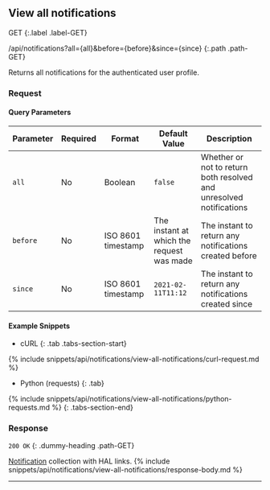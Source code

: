 ## View all notifications

GET
{:.label .label-GET}

/api/notifications?all={all}&before={before}&since={since}
{:.path .path-GET}

Returns all notifications for the authenticated user profile.

### Request
#### Query Parameters

Parameter | Required | Format | Default Value | Description
--------- | -------- | ------ | ------------- | -----------
`all` | No | Boolean | `false` | Whether or not to return both resolved and unresolved notifications
`before` | No | ISO 8601 timestamp | The instant at which the request was made | The instant to return any notifications created before
`since` | No | ISO 8601 timestamp | `2021-02-11T11:12` | The instant to return any notifications created since

#### Example Snippets
- cURL
{: .tab .tabs-section-start}

{% include snippets/api/notifications/view-all-notifications/curl-request.md %}

- Python (requests)
{: .tab}

{% include snippets/api/notifications/view-all-notifications/python-requests.md %}
{: .tabs-section-end}

### Response
`200 OK`
{: .dummy-heading .path-GET}

[Notification](#notification) collection with HAL links.
{% include snippets/api/notifications/view-all-notifications/response-body.md %}

---
